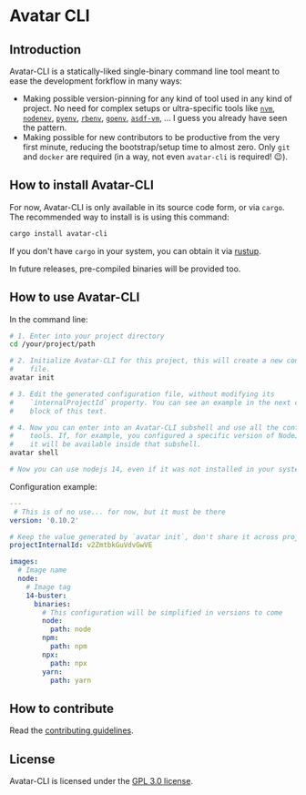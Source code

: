 # Avatar CLI

## Introduction

Avatar-CLI is a statically-liked single-binary command line tool meant to ease
the development forkflow in many ways:
  - Making possible version-pinning for any kind of tool used in any kind of
    project. No need for complex setups or ultra-specific tools like
    [`nvm`](https://github.com/nvm-sh/nvm),
    [`nodenev`](https://ekalinin.github.io/nodeenv/),
    [`pyenv`](https://github.com/pyenv/pyenv),
    [`rbenv`](https://github.com/rbenv/rbenv),
    [`goenv`](https://github.com/syndbg/goenv),
    [`asdf-vm`](https://asdf-vm.com), ... I guess you already have seen the
    pattern.
  - Making possible for new contributors to be productive from the very first
    minute, reducing the bootstrap/setup time to almost zero. Only `git` and
    `docker` are required (in a way, not even `avatar-cli` is required! 😉).

## How to install Avatar-CLI

For now, Avatar-CLI is only available in its source code form, or via `cargo`.
The recommended way to install is is using this command:
```bash
cargo install avatar-cli
```

If you don't have `cargo` in your system, you can obtain it via
[rustup](https://rustup.rs/).

In future releases, pre-compiled binaries will be provided too.

## How to use Avatar-CLI

In the command line:
```bash
# 1. Enter into your project directory
cd /your/project/path

# 2. Initialize Avatar-CLI for this project, this will create a new config
#    file.
avatar init

# 3. Edit the generated configuration file, without modifying its
#    `internalProjectId` property. You can see an example in the next code
#    block of this text.

# 4. Now you can enter into an Avatar-CLI subshell and use all the configured
#    tools. If, for example, you configured a specific version of NodeJS, then
#    it will be available inside that subshell.
avatar shell

# Now you can use nodejs 14, even if it was not installed in your system
```

Configuration example:
```yaml
---
 # This is of no use... for now, but it must be there
version: '0.10.2'

# Keep the value generated by `avatar init`, don't share it across projects
projectInternalId: v2ZmtbkGuVdvGwVE

images:
  # Image name
  node:
    # Image tag
    14-buster:
      binaries:
        # This configuration will be simplified in versions to come
        node:
          path: node
        npm:
          path: npm
        npx:
          path: npx
        yarn:
          path: yarn
```

## How to contribute

Read the [contributing guidelines](CONTRIBUTING.md).

## License

Avatar-CLI is licensed under the [GPL 3.0 license](LICENSE).
